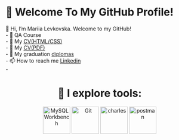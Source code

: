 <h1>👋 Welcome To My GitHub Profile!</h1>
👋 Hi, I’m Mariia Levkovska. Welcome to my GitHub!<br>
- 🌱 QA Course <br>
- 🌱 My <a href="https://github.com/Mariia30/CV">CV(HTML/CSS)</a> <br>
- 🌱 My <a href="">CV(PDF)</a> <br>
- 🌱 My graduation <a href="">diplomas</a> <br>
- 📫 How to reach me <a href="https://www.linkedin.com/in/mariia-levkovska/">Linkedin</a> <br>
- <h1 align="center">🔷 I explore tools: <br></h1>

<div align="center">
	<img alt="MySQL Workbench" width="73px" src="" />
	<img alt="Git" width="73px" src="" />
	<img alt="charles" width="73px" src="" />
	<img alt="postman" width="73px" src="https://user-images.githubusercontent.com/22035682/165825734-adc9850b-ffeb-4317-900e-ea04fb0e960a.png"/>
</div>
